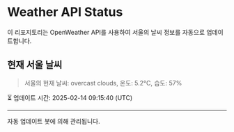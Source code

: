 
# Weather API Status

이 리포지토리는 OpenWeather API를 사용하여 서울의 날씨 정보를 자동으로 업데이트합니다.

## 현재 서울 날씨
> 서울의 현재 날씨: overcast clouds, 온도: 5.2°C, 습도: 57%

⏳ 업데이트 시간: 2025-02-14 09:15:40 (UTC)

---
자동 업데이트 봇에 의해 관리됩니다.
